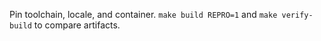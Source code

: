 Pin toolchain, locale, and container. `make build REPRO=1` and `make verify-build` to compare artifacts.

